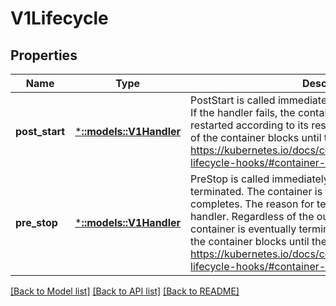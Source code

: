 # V1Lifecycle

## Properties
Name | Type | Description | Notes
------------ | ------------- | ------------- | -------------
**post_start** | [***::models::V1Handler**](io.k8s.kubernetes.pkg.api.v1.Handler.md) | PostStart is called immediately after a container is created. If the handler fails, the container is terminated and restarted according to its restart policy. Other management of the container blocks until the hook completes. More info: https://kubernetes.io/docs/concepts/containers/container-lifecycle-hooks/#container-hooks | [optional] [default to null]
**pre_stop** | [***::models::V1Handler**](io.k8s.kubernetes.pkg.api.v1.Handler.md) | PreStop is called immediately before a container is terminated. The container is terminated after the handler completes. The reason for termination is passed to the handler. Regardless of the outcome of the handler, the container is eventually terminated. Other management of the container blocks until the hook completes. More info: https://kubernetes.io/docs/concepts/containers/container-lifecycle-hooks/#container-hooks | [optional] [default to null]

[[Back to Model list]](../README.md#documentation-for-models) [[Back to API list]](../README.md#documentation-for-api-endpoints) [[Back to README]](../README.md)


